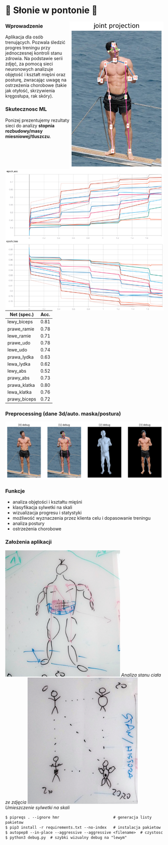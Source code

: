 # :muscle: __Słonie w pontonie__ :muscle:

<img src="keypoints_pose_18.png" alt="lewy w pelnej klasie" width="300" align="right"/>

### Wprowadzenie

Aplikacja dla osób trenujących. Pozwala śledzić progres treningu przy jednoczesnej kontroli stanu zdrowia. Na podstawie serii zdjęć, za pomocą sieci neuronowych analizuje objętość i kształt mięśni oraz posturę, zwracając uwagę na ostrzeżenia chorobowe (takie jak otyłość, skrzywienia kręgosłupa, rak skóry).

### Skutecznosc ML

Ponizej prezentujemy rezultaty sieci do analizy **stopnia rozbudowy/masy
miesniowej/tluszczu**.

<img src="epoch_acc.png" alt="epoch_acc" width="525" align="left"/>
<img src="epoch_loss.png" alt="epoch_loss" width="525" align="left"/>

| Net (spec.)   |      Acc.     |
|---------------|:-------------:|
| lewy_biceps   | 0.81          |
| prawe_ramie   | 0.78          |
| lewe_ramie    | 0.71          |
| prawe_udo     | 0.78          |
| lewe_udo      | 0.74          |
| prawa_lydka   | 0.63          |
| lewa_lydka    | 0.62          |
| lewy_abs      | 0.52          |
| prawy_abs     | 0.73          |
| prawa_klatka  | 0.80          |
| lewa_klatka   | 0.76          |
| prawy_biceps  | 0.72          |

### Preprocessing (dane 3d/auto. maska/postura)

![posture](posture.png)

### Funkcje

- analiza objętości i kształtu mięśni
- klasyfikacja sylwetki na skali
- wizualizacja progresu i statystyki
- możliwość wyznaczenia przez klienta celu i dopasowanie treningu
- analiza postury
- ostrzeżenia chorobowe

### Założenia aplikacji

<img src="docs/1.jpg" alt="miesniak" height="400"/>
<i>Analiza stanu ciała ze zdjęcia</i>
<img src="docs/2.jpg" alt="skala" height="400"/>
<i>Umieszczenie sylwetki na skali</i>



```
$ pipreqs . --ignore hmr                        # generacja listy pakietow
$ pip3 install -r requirements.txt --no-index   # instalacja pakietow
$ autopep8 --in-place --aggressive --aggressive <filename>  # czystosc
$ python3 debug.py  # szybki wizualny debug na "lewym"
```
